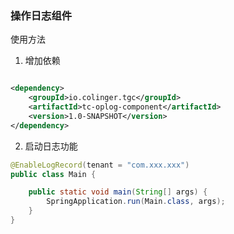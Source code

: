 ### 操作日志组件

使用方法 
1. 增加依赖

```xml

<dependency>
    <groupId>io.colinger.tgc</groupId>
    <artifactId>tc-oplog-component</artifactId>
    <version>1.0-SNAPSHOT</version>
</dependency>

```
2. 启动日志功能
```java
@EnableLogRecord(tenant = "com.xxx.xxx")
public class Main {

    public static void main(String[] args) {
        SpringApplication.run(Main.class, args);
    }
}
```
